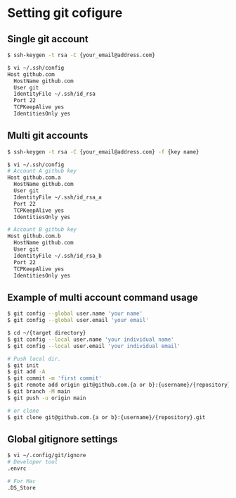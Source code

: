 # Setting git cofigure

## Single git account

```sh
$ ssh-keygen -t rsa -C {your_email@address.com}
```

```sh
$ vi ~/.ssh/config
Host github.com
  HostName github.com
  User git
  IdentityFile ~/.ssh/id_rsa
  Port 22
  TCPKeepAlive yes
  IdentitiesOnly yes
```

## Multi git accounts

```sh
$ ssh-keygen -t rsa -C {your_email@address.com} -f {key name}

$ vi ~/.ssh/config
# Account A github key
Host github.com.a
  HostName github.com
  User git
  IdentityFile ~/.ssh/id_rsa_a
  Port 22
  TCPKeepAlive yes
  IdentitiesOnly yes

# Account B github key
Host github.com.b
  HostName github.com
  User git
  IdentityFile ~/.ssh/id_rsa_b
  Port 22
  TCPKeepAlive yes
  IdentitiesOnly yes
```

## Example of multi account command usage

<!-- Use account A key -->
```sh
$ git config --global user.name 'your name'
$ git config --global user.email 'your email'
```

<!-- Use account B key -->
```sh
$ cd ~/{target directory}
$ git config --local user.name 'your individual name'
$ git config --local user.email 'your individual email'
```

```sh
# Push local dir.
$ git init
$ git add -A
$ git commit -m 'first commit'
$ git remote add origin git@github.com.{a or b}:{username}/{repository}.git
$ git branch -M main
$ git push -u origin main

# or clone
$ git clone git@github.com.{a or b}:{username}/{repository}.git
```

## Global gitignore settings

```sh
$ vi ~/.config/git/ignore
# Developer tool
.envrc

# For Mac
.DS_Store
```
